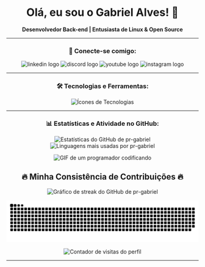 <div align="center">
  <h1>Olá, eu sou o Gabriel Alves! 👋</h1>
  <p><strong>Desenvolvedor Back-end | Entusiasta de Linux & Open Source</strong></p>
</div>

---

<h3 align="center">🔗 Conecte-se comigo:</h3>
<div align="center">
  <img src="https://raw.githubusercontent.com/maurodesouza/profile-readme-generator/master/src/assets/icons/social/linkedin/default.svg" width="52" height="40" alt="linkedin logo"  />
  <img src="https://raw.githubusercontent.com/maurodesouza/profile-readme-generator/master/src/assets/icons/social/discord/default.svg" width="52" height="40" alt="discord logo"  />
  <img src="https://raw.githubusercontent.com/maurodesouza/profile-readme-generator/master/src/assets/icons/social/youtube/default.svg" width="52" height="40" alt="youtube logo"  />
  <img src="https://raw.githubusercontent.com/maurodesouza/profile-readme-generator/master/src/assets/icons/social/instagram/default.svg" width="52" height="40" alt="instagram logo"  />
</div>

---

<h3 align="center">🛠️ Tecnologias e Ferramentas:</h3>
<p align="center">
  <img src="https://skillicons.dev/icons?i=html,aws,java,illustrator,redhat,raspberrypi,js,python,css,tailwind,bootstrap,ts,react,php,c,cpp,docker,vscode,figma,linux,notion&perline=11" alt="Ícones de Tecnologias"/>
</p>

---

<h3 align="center">📊 Estatísticas e Atividade no GitHub:</h3>
<p align="center">
  <img src="https://github-readme-stats.vercel.app/api?username=pr-gabriel&show_icons=true&include_all_commits=true&count_private=true&theme=dracula&locale=pt-br&hide_border=true" height="150" alt="Estatísticas do GitHub de pr-gabriel" />
  <img src="https://github-readme-stats.vercel.app/api/top-langs?username=pr-gabriel&locale=pt-br&layout=compact&card_width=320&langs_count=6&theme=dracula&hide_border=true" height="150" alt="Linguagens mais usadas por pr-gabriel" />
</p>

<div align="center">
  <img height="150" src="https://media.giphy.com/media/M9gbBd9nbDrOTu1Mqx/giphy.gif" alt="GIF de um programador codificando" />
  <h2 align="center">🔥 Minha Consistência de Contribuições 🔥</h2>
  <img src="https://streak-stats.demolab.com?user=pr-gabriel&locale=pt_BR&mode=daily&theme=dracula&hide_border=true&border_radius=5" height="220" alt="Gráfico de streak do GitHub de pr-gabriel" />
</div>

<p align="center">

  <img src="https://raw.githubusercontent.com/pr-gabriel/pr-gabriel/main/generated/snake.svg?palette=github-dark" alt="Animação da cobra de contribuições do GitHub" />
</p>

<p align="center">
  <img src="https://visitor-badge.laobi.icu/badge?page_id=pr-gabriel.pr-gabriel" alt="Contador de visitas do perfil" />
</p>

---
